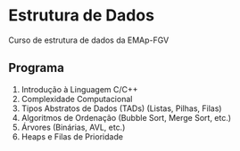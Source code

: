 # Estrutura de Dados
Curso de estrutura de dados da EMAp-FGV


## Programa

1. Introdução à Linguagem C/C++
2. Complexidade Computacional
3. Tipos Abstratos de Dados (TADs) (Listas, Pilhas, Filas)
4. Algoritmos de Ordenação (Bubble Sort, Merge Sort, etc.)
5. Árvores (Binárias, AVL, etc.)
6. Heaps e Filas de Prioridade
